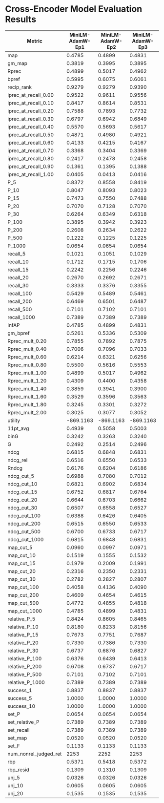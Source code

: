 # Cross-Encoder Model Evaluation Results

| Metric | MiniLM-AdamW-Ep1 | MiniLM-AdamW-Ep2 | MiniLM-AdamW-Ep3 | MiniLM-Lion-Ep1 | MiniLM-Lion-Ep2 | MiniLM-Lion-Ep3 | GTE-AdamW-Ep1 | GTE-AdamW-Ep2 | GTE-AdamW-Ep3 | GTE-Lion-Ep1 | GTE-Lion-Ep2 | GTE-Lion-Ep3 |
|--------|------------------|------------------|------------------|-----------------|-----------------|-----------------|---------------|---------------|---------------|--------------|--------------|--------------|
| map | 0.4785 | 0.4899 | 0.4831 | 0.4807 | 0.4889 | 0.4818 | 0.4823 | 0.4956 | 0.4927 | 0.4754 | 0.4921 | 0.4912 |
| gm_map | 0.3819 | 0.3995 | 0.3895 | 0.3887 | 0.3955 | 0.3854 | 0.3884 | 0.4031 | 0.3984 | 0.3837 | 0.3947 | 0.3935 |
| Rprec | 0.4899 | 0.5017 | 0.4962 | 0.4904 | 0.5041 | 0.4923 | 0.4957 | 0.5067 | 0.5069 | 0.4849 | 0.5053 | 0.5041 |
| bpref | 0.5995 | 0.6075 | 0.6061 | 0.5989 | 0.6107 | 0.6047 | 0.6062 | 0.6183 | 0.6204 | 0.5952 | 0.6181 | 0.6173 |
| recip_rank | 0.9279 | 0.9279 | 0.9390 | 0.9244 | 0.9390 | 0.9390 | 0.9419 | 0.9419 | 0.9419 | 0.9244 | 0.9419 | 0.9477 |
| iprec_at_recall_0.00 | 0.9522 | 0.9611 | 0.9556 | 0.9496 | 0.9552 | 0.9598 | 0.9564 | 0.9639 | 0.9610 | 0.9523 | 0.9605 | 0.9605 |
| iprec_at_recall_0.10 | 0.8417 | 0.8614 | 0.8531 | 0.8454 | 0.8579 | 0.8501 | 0.8597 | 0.8734 | 0.8741 | 0.8455 | 0.8672 | 0.8685 |
| iprec_at_recall_0.20 | 0.7588 | 0.7893 | 0.7732 | 0.7675 | 0.7803 | 0.7732 | 0.7865 | 0.8012 | 0.7986 | 0.7689 | 0.7912 | 0.7946 |
| iprec_at_recall_0.30 | 0.6797 | 0.6942 | 0.6849 | 0.6823 | 0.6956 | 0.6829 | 0.6917 | 0.7068 | 0.7055 | 0.6830 | 0.6999 | 0.6958 |
| iprec_at_recall_0.40 | 0.5570 | 0.5693 | 0.5617 | 0.5594 | 0.5667 | 0.5612 | 0.5595 | 0.5793 | 0.5775 | 0.5582 | 0.5728 | 0.5695 |
| iprec_at_recall_0.50 | 0.4871 | 0.4980 | 0.4921 | 0.4873 | 0.4979 | 0.4902 | 0.4888 | 0.4994 | 0.4976 | 0.4851 | 0.4998 | 0.4991 |
| iprec_at_recall_0.60 | 0.4133 | 0.4215 | 0.4167 | 0.4114 | 0.4215 | 0.4148 | 0.4134 | 0.4239 | 0.4222 | 0.4086 | 0.4221 | 0.4208 |
| iprec_at_recall_0.70 | 0.3368 | 0.3404 | 0.3369 | 0.3378 | 0.3403 | 0.3384 | 0.3373 | 0.3419 | 0.3407 | 0.3336 | 0.3396 | 0.3413 |
| iprec_at_recall_0.80 | 0.2417 | 0.2478 | 0.2458 | 0.2443 | 0.2468 | 0.2466 | 0.2417 | 0.2485 | 0.2474 | 0.2424 | 0.2500 | 0.2498 |
| iprec_at_recall_0.90 | 0.1361 | 0.1395 | 0.1388 | 0.1369 | 0.1393 | 0.1387 | 0.1371 | 0.1386 | 0.1382 | 0.1370 | 0.1396 | 0.1400 |
| iprec_at_recall_1.00 | 0.0405 | 0.0413 | 0.0416 | 0.0413 | 0.0416 | 0.0409 | 0.0413 | 0.0413 | 0.0414 | 0.0410 | 0.0416 | 0.0416 |
| P_5 | 0.8372 | 0.8558 | 0.8419 | 0.8465 | 0.8419 | 0.8465 | 0.8512 | 0.8558 | 0.8558 | 0.8512 | 0.8512 | 0.8558 |
| P_10 | 0.8047 | 0.8093 | 0.8023 | 0.8070 | 0.8116 | 0.8023 | 0.8140 | 0.8163 | 0.8140 | 0.7953 | 0.8140 | 0.8093 |
| P_15 | 0.7473 | 0.7550 | 0.7488 | 0.7488 | 0.7550 | 0.7442 | 0.7597 | 0.7612 | 0.7612 | 0.7442 | 0.7597 | 0.7550 |
| P_20 | 0.7070 | 0.7128 | 0.7070 | 0.7070 | 0.7151 | 0.7023 | 0.7128 | 0.7128 | 0.7198 | 0.7000 | 0.7128 | 0.7093 |
| P_30 | 0.6264 | 0.6349 | 0.6318 | 0.6295 | 0.6372 | 0.6279 | 0.6326 | 0.6372 | 0.6372 | 0.6264 | 0.6349 | 0.6349 |
| P_100 | 0.3895 | 0.3942 | 0.3923 | 0.3902 | 0.3944 | 0.3900 | 0.3909 | 0.3944 | 0.3930 | 0.3893 | 0.3935 | 0.3930 |
| P_200 | 0.2608 | 0.2634 | 0.2622 | 0.2613 | 0.2636 | 0.2615 | 0.2631 | 0.2639 | 0.2636 | 0.2613 | 0.2643 | 0.2636 |
| P_500 | 0.1222 | 0.1225 | 0.1225 | 0.1223 | 0.1228 | 0.1223 | 0.1224 | 0.1226 | 0.1224 | 0.1221 | 0.1226 | 0.1227 |
| P_1000 | 0.0654 | 0.0654 | 0.0654 | 0.0654 | 0.0654 | 0.0654 | 0.0654 | 0.0654 | 0.0654 | 0.0654 | 0.0654 | 0.0654 |
| recall_5 | 0.1021 | 0.1051 | 0.1029 | 0.1036 | 0.1040 | 0.1043 | 0.1042 | 0.1051 | 0.1053 | 0.1042 | 0.1046 | 0.1054 |
| recall_10 | 0.1712 | 0.1715 | 0.1706 | 0.1698 | 0.1724 | 0.1701 | 0.1733 | 0.1733 | 0.1730 | 0.1684 | 0.1721 | 0.1719 |
| recall_15 | 0.2242 | 0.2256 | 0.2246 | 0.2243 | 0.2262 | 0.2230 | 0.2274 | 0.2271 | 0.2274 | 0.2217 | 0.2265 | 0.2253 |
| recall_20 | 0.2670 | 0.2692 | 0.2671 | 0.2671 | 0.2699 | 0.2650 | 0.2687 | 0.2693 | 0.2705 | 0.2645 | 0.2693 | 0.2675 |
| recall_30 | 0.3333 | 0.3376 | 0.3355 | 0.3345 | 0.3383 | 0.3332 | 0.3357 | 0.3385 | 0.3379 | 0.3327 | 0.3371 | 0.3368 |
| recall_100 | 0.5429 | 0.5489 | 0.5461 | 0.5439 | 0.5491 | 0.5434 | 0.5451 | 0.5498 | 0.5480 | 0.5425 | 0.5485 | 0.5476 |
| recall_200 | 0.6469 | 0.6501 | 0.6487 | 0.6473 | 0.6506 | 0.6471 | 0.6481 | 0.6510 | 0.6497 | 0.6469 | 0.6511 | 0.6498 |
| recall_500 | 0.7101 | 0.7102 | 0.7101 | 0.7101 | 0.7109 | 0.7101 | 0.7100 | 0.7107 | 0.7103 | 0.7097 | 0.7107 | 0.7108 |
| recall_1000 | 0.7389 | 0.7389 | 0.7389 | 0.7389 | 0.7389 | 0.7389 | 0.7389 | 0.7389 | 0.7389 | 0.7389 | 0.7389 | 0.7389 |
| infAP | 0.4785 | 0.4899 | 0.4831 | 0.4807 | 0.4889 | 0.4818 | 0.4823 | 0.4956 | 0.4927 | 0.4754 | 0.4921 | 0.4912 |
| gm_bpref | 0.5261 | 0.5336 | 0.5309 | 0.5283 | 0.5343 | 0.5290 | 0.5312 | 0.5439 | 0.5461 | 0.5226 | 0.5413 | 0.5418 |
| Rprec_mult_0.20 | 0.7855 | 0.7892 | 0.7875 | 0.7837 | 0.7892 | 0.7862 | 0.7879 | 0.7913 | 0.7915 | 0.7832 | 0.7915 | 0.7909 |
| Rprec_mult_0.40 | 0.7006 | 0.7096 | 0.7033 | 0.7022 | 0.7079 | 0.7014 | 0.7048 | 0.7130 | 0.7143 | 0.6985 | 0.7129 | 0.7105 |
| Rprec_mult_0.60 | 0.6214 | 0.6321 | 0.6256 | 0.6234 | 0.6309 | 0.6242 | 0.6282 | 0.6374 | 0.6388 | 0.6191 | 0.6357 | 0.6345 |
| Rprec_mult_0.80 | 0.5500 | 0.5616 | 0.5553 | 0.5517 | 0.5617 | 0.5528 | 0.5566 | 0.5675 | 0.5674 | 0.5466 | 0.5651 | 0.5638 |
| Rprec_mult_1.00 | 0.4899 | 0.5017 | 0.4962 | 0.4904 | 0.5041 | 0.4923 | 0.4957 | 0.5067 | 0.5069 | 0.4849 | 0.5053 | 0.5041 |
| Rprec_mult_1.20 | 0.4309 | 0.4400 | 0.4358 | 0.4320 | 0.4418 | 0.4336 | 0.4352 | 0.4464 | 0.4467 | 0.4264 | 0.4444 | 0.4435 |
| Rprec_mult_1.40 | 0.3859 | 0.3941 | 0.3900 | 0.3872 | 0.3956 | 0.3877 | 0.3900 | 0.4003 | 0.4009 | 0.3829 | 0.3985 | 0.3973 |
| Rprec_mult_1.60 | 0.3529 | 0.3596 | 0.3563 | 0.3538 | 0.3605 | 0.3543 | 0.3551 | 0.3656 | 0.3657 | 0.3500 | 0.3644 | 0.3632 |
| Rprec_mult_1.80 | 0.3245 | 0.3301 | 0.3272 | 0.3251 | 0.3313 | 0.3260 | 0.3263 | 0.3359 | 0.3360 | 0.3216 | 0.3349 | 0.3338 |
| Rprec_mult_2.00 | 0.3025 | 0.3077 | 0.3052 | 0.3033 | 0.3088 | 0.3042 | 0.3042 | 0.3133 | 0.3133 | 0.2998 | 0.3123 | 0.3113 |
| utility | -869.1163 | -869.1163 | -869.1163 | -869.1163 | -869.1163 | -869.1163 | -869.1163 | -869.1163 | -869.1163 | -869.1163 | -869.1163 | -869.1163 |
| 11pt_avg | 0.4939 | 0.5058 | 0.5003 | 0.4975 | 0.5041 | 0.4989 | 0.5021 | 0.5120 | 0.5104 | 0.4957 | 0.5099 | 0.5099 |
| binG | 0.3242 | 0.3263 | 0.3240 | 0.3249 | 0.3262 | 0.3224 | 0.3279 | 0.3285 | 0.3277 | 0.3217 | 0.3272 | 0.3262 |
| G | 0.2492 | 0.2514 | 0.2496 | 0.2497 | 0.2513 | 0.2489 | 0.2521 | 0.2529 | 0.2524 | 0.2481 | 0.2520 | 0.2515 |
| ndcg | 0.6815 | 0.6848 | 0.6831 | 0.6819 | 0.6848 | 0.6828 | 0.6833 | 0.6858 | 0.6855 | 0.6807 | 0.6856 | 0.6855 |
| ndcg_rel | 0.6516 | 0.6550 | 0.6533 | 0.6520 | 0.6547 | 0.6531 | 0.6533 | 0.6559 | 0.6557 | 0.6508 | 0.6557 | 0.6556 |
| Rndcg | 0.6176 | 0.6204 | 0.6186 | 0.6172 | 0.6204 | 0.6183 | 0.6191 | 0.6216 | 0.6216 | 0.6163 | 0.6215 | 0.6213 |
| ndcg_cut_5 | 0.6988 | 0.7080 | 0.7012 | 0.7033 | 0.7056 | 0.7042 | 0.7100 | 0.7129 | 0.7130 | 0.7037 | 0.7103 | 0.7126 |
| ndcg_cut_10 | 0.6821 | 0.6902 | 0.6834 | 0.6845 | 0.6897 | 0.6831 | 0.6912 | 0.6938 | 0.6925 | 0.6785 | 0.6909 | 0.6904 |
| ndcg_cut_15 | 0.6752 | 0.6817 | 0.6764 | 0.6771 | 0.6815 | 0.6745 | 0.6832 | 0.6852 | 0.6844 | 0.6723 | 0.6830 | 0.6815 |
| ndcg_cut_20 | 0.6644 | 0.6703 | 0.6662 | 0.6659 | 0.6706 | 0.6635 | 0.6715 | 0.6731 | 0.6731 | 0.6618 | 0.6713 | 0.6699 |
| ndcg_cut_30 | 0.6507 | 0.6558 | 0.6527 | 0.6520 | 0.6562 | 0.6510 | 0.6562 | 0.6578 | 0.6574 | 0.6491 | 0.6559 | 0.6554 |
| ndcg_cut_100 | 0.6388 | 0.6426 | 0.6405 | 0.6397 | 0.6426 | 0.6396 | 0.6403 | 0.6432 | 0.6420 | 0.6386 | 0.6422 | 0.6420 |
| ndcg_cut_200 | 0.6515 | 0.6550 | 0.6533 | 0.6520 | 0.6547 | 0.6530 | 0.6533 | 0.6559 | 0.6557 | 0.6508 | 0.6557 | 0.6555 |
| ndcg_cut_500 | 0.6700 | 0.6733 | 0.6717 | 0.6704 | 0.6730 | 0.6715 | 0.6716 | 0.6742 | 0.6739 | 0.6694 | 0.6741 | 0.6741 |
| ndcg_cut_1000 | 0.6815 | 0.6848 | 0.6831 | 0.6819 | 0.6848 | 0.6828 | 0.6833 | 0.6858 | 0.6855 | 0.6807 | 0.6856 | 0.6855 |
| map_cut_5 | 0.0960 | 0.0997 | 0.0971 | 0.0979 | 0.0986 | 0.0983 | 0.0990 | 0.1003 | 0.1004 | 0.0991 | 0.1000 | 0.1003 |
| map_cut_10 | 0.1519 | 0.1555 | 0.1532 | 0.1534 | 0.1558 | 0.1525 | 0.1564 | 0.1573 | 0.1572 | 0.1527 | 0.1563 | 0.1559 |
| map_cut_15 | 0.1979 | 0.2009 | 0.1991 | 0.1988 | 0.2011 | 0.1975 | 0.2022 | 0.2026 | 0.2028 | 0.1968 | 0.2018 | 0.2007 |
| map_cut_20 | 0.2316 | 0.2350 | 0.2331 | 0.2327 | 0.2352 | 0.2315 | 0.2363 | 0.2363 | 0.2371 | 0.2304 | 0.2363 | 0.2347 |
| map_cut_30 | 0.2782 | 0.2827 | 0.2807 | 0.2795 | 0.2828 | 0.2784 | 0.2822 | 0.2834 | 0.2834 | 0.2773 | 0.2825 | 0.2816 |
| map_cut_100 | 0.4058 | 0.4136 | 0.4090 | 0.4082 | 0.4125 | 0.4074 | 0.4103 | 0.4169 | 0.4147 | 0.4041 | 0.4140 | 0.4134 |
| map_cut_200 | 0.4609 | 0.4654 | 0.4615 | 0.4629 | 0.4645 | 0.4599 | 0.4644 | 0.4694 | 0.4667 | 0.4578 | 0.4668 | 0.4659 |
| map_cut_500 | 0.4772 | 0.4855 | 0.4818 | 0.4795 | 0.4875 | 0.4804 | 0.4810 | 0.4942 | 0.4913 | 0.4742 | 0.4907 | 0.4898 |
| map_cut_1000 | 0.4785 | 0.4899 | 0.4831 | 0.4807 | 0.4889 | 0.4818 | 0.4823 | 0.4956 | 0.4927 | 0.4754 | 0.4921 | 0.4912 |
| relative_P_5 | 0.8424 | 0.8605 | 0.8465 | 0.8517 | 0.8465 | 0.8517 | 0.8566 | 0.8605 | 0.8605 | 0.8559 | 0.8559 | 0.8605 |
| relative_P_10 | 0.8180 | 0.8233 | 0.8156 | 0.8207 | 0.8254 | 0.8156 | 0.8275 | 0.8299 | 0.8275 | 0.8086 | 0.8275 | 0.8227 |
| relative_P_15 | 0.7673 | 0.7751 | 0.7687 | 0.7703 | 0.7751 | 0.7637 | 0.7800 | 0.7815 | 0.7815 | 0.7637 | 0.7800 | 0.7751 |
| relative_P_20 | 0.7330 | 0.7386 | 0.7330 | 0.7330 | 0.7411 | 0.7276 | 0.7386 | 0.7386 | 0.7458 | 0.7252 | 0.7386 | 0.7349 |
| relative_P_30 | 0.6737 | 0.6876 | 0.6827 | 0.6804 | 0.6901 | 0.6804 | 0.6852 | 0.6901 | 0.6901 | 0.6736 | 0.6876 | 0.6876 |
| relative_P_100 | 0.6376 | 0.6439 | 0.6413 | 0.6383 | 0.6443 | 0.6378 | 0.6392 | 0.6446 | 0.6425 | 0.6371 | 0.6433 | 0.6425 |
| relative_P_200 | 0.6708 | 0.6737 | 0.6717 | 0.6712 | 0.6740 | 0.6712 | 0.6729 | 0.6742 | 0.6738 | 0.6712 | 0.6744 | 0.6738 |
| relative_P_500 | 0.7101 | 0.7102 | 0.7101 | 0.7101 | 0.7109 | 0.7101 | 0.7100 | 0.7107 | 0.7103 | 0.7097 | 0.7107 | 0.7108 |
| relative_P_1000 | 0.7389 | 0.7389 | 0.7389 | 0.7389 | 0.7389 | 0.7389 | 0.7389 | 0.7389 | 0.7389 | 0.7389 | 0.7389 | 0.7389 |
| success_1 | 0.8837 | 0.8837 | 0.8837 | 0.8837 | 0.9070 | 0.9070 | 0.9070 | 0.9070 | 0.8837 | 0.8837 | 0.9070 | 0.9070 |
| success_5 | 1.0000 | 1.0000 | 1.0000 | 1.0000 | 1.0000 | 1.0000 | 1.0000 | 1.0000 | 1.0000 | 1.0000 | 1.0000 | 1.0000 |
| success_10 | 1.0000 | 1.0000 | 1.0000 | 1.0000 | 1.0000 | 1.0000 | 1.0000 | 1.0000 | 1.0000 | 1.0000 | 1.0000 | 1.0000 |
| set_P | 0.0654 | 0.0654 | 0.0654 | 0.0654 | 0.0654 | 0.0654 | 0.0654 | 0.0654 | 0.0654 | 0.0654 | 0.0654 | 0.0654 |
| set_relative_P | 0.7389 | 0.7389 | 0.7389 | 0.7389 | 0.7389 | 0.7389 | 0.7389 | 0.7389 | 0.7389 | 0.7389 | 0.7389 | 0.7389 |
| set_recall | 0.7389 | 0.7389 | 0.7389 | 0.7389 | 0.7389 | 0.7389 | 0.7389 | 0.7389 | 0.7389 | 0.7389 | 0.7389 | 0.7389 |
| set_map | 0.0520 | 0.0520 | 0.0520 | 0.0520 | 0.0520 | 0.0520 | 0.0520 | 0.0520 | 0.0520 | 0.0520 | 0.0520 | 0.0520 |
| set_F | 0.1133 | 0.1133 | 0.1133 | 0.1133 | 0.1133 | 0.1133 | 0.1133 | 0.1133 | 0.1133 | 0.1133 | 0.1133 | 0.1133 |
| num_nonrel_judged_ret | 2253 | 2252 | 2253 | 2254 | 2252 | 2254 | 2252 | 2252 | 2252 | 2253 | 2252 | 2252 |
| rbp | 0.5371 | 0.5418 | 0.5372 | 0.5381 | 0.5407 | 0.5390 | 0.5436 | 0.5463 | 0.5450 | 0.5327 | 0.5443 | 0.5443 |
| rbp_resid | 0.1309 | 0.1310 | 0.1309 | 0.1310 | 0.1310 | 0.1310 | 0.1308 | 0.1308 | 0.1308 | 0.1309 | 0.1309 | 0.1309 |
| unj_5 | 0.0326 | 0.0326 | 0.0326 | 0.0326 | 0.0326 | 0.0326 | 0.0326 | 0.0326 | 0.0326 | 0.0326 | 0.0326 | 0.0326 |
| unj_10 | 0.0605 | 0.0605 | 0.0605 | 0.0605 | 0.0605 | 0.0605 | 0.0605 | 0.0605 | 0.0605 | 0.0605 | 0.0605 | 0.0605 |
| unj_20 | 0.1535 | 0.1535 | 0.1535 | 0.1535 | 0.1535 | 0.1535 | 0.1535 | 0.1535 | 0.1535 | 0.1535 | 0.1535 | 0.1535 |